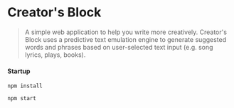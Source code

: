 

# Creator's Block

  > A simple web application to help you write more creatively. Creator's Block uses a predictive text emulation engine to generate suggested words and phrases based on user-selected text input (e.g. song lyrics, plays, books).

#### Startup

```npm install```

```npm start```